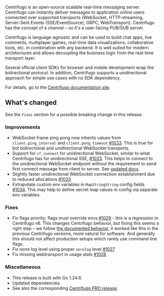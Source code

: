 Centrifugo is an open-source scalable real-time messaging server. Centrifugo can instantly deliver messages to application online users connected over supported transports (WebSocket, HTTP-streaming, Server-Sent Events (SSE/EventSource), GRPC, WebTransport). Centrifugo has the concept of a channel – so it's a user-facing PUB/SUB server.

Centrifugo is language-agnostic and can be used to build chat apps, live comments, multiplayer games, real-time data visualizations, collaborative tools, etc. in combination with any backend. It is well suited for modern architectures and allows decoupling the business logic from the real-time transport layer.

Several official client SDKs for browser and mobile development wrap the bidirectional protocol. In addition, Centrifugo supports a unidirectional approach for simple use cases with no SDK dependency.

For details, go to the [Centrifugo documentation site](https://centrifugal.dev).

## What's changed

See the `Fixes` section for a possible breaking change in this release.

### Improvements

* WebSocket frame ping pong now inherits values from `client.ping_interval` and `client.pong_timeout` [#1033](https://github.com/centrifugal/centrifugo/pull/1033). This is true for bot bidirectional and unidirectional WebSocket transports.
* Support for `cf_connect` for unidirectional WebSocket, similar to what Centrifugo has for unidirectional SSE, [#1033](https://github.com/centrifugal/centrifugo/pull/1033). This helps to connect to the unidirectional WebSocket endpoint without the requirement to send first connect message from client to server. See [updated docs](https://centrifugal.dev/docs/transports/uni_websocket#send-connect-request).
* Slightly faster unidirectional WebSocket connection establishment due to reduced allocations [#1033](https://github.com/centrifugal/centrifugo/pull/1033)
* Extrapolate custom env variables in `MapStringString` config fields [#1034](https://github.com/centrifugal/centrifugo/pull/1034). This may help to define secret map values in config via separate env variables.

### Fixes

* Fix flags priority: flags must override envs [#1029](https://github.com/centrifugal/centrifugo/pull/1029) - this is a regression in Centrifugo v6. This changes Centrifugo behavior, but fixing this seems a right step – we follow [the documented behavior](https://centrifugal.dev/docs/server/configuration#configuration-sources), it worked like this in the previous Centrifugo versions, more natural for software. And generally this should not affect production setups which rarely use command line flags.
* Fix none log level using proper `zerolog` level [#1027](https://github.com/centrifugal/centrifugo/pull/1027)
* Fix missing webtransport in usage stats [#1028](https://github.com/centrifugal/centrifugo/pull/1028)

### Miscellaneous

* This release is built with Go 1.24.6.
* Updated dependencies.
* See also the corresponding [Centrifugo PRO release](https://github.com/centrifugal/centrifugo-pro/releases/tag/v6.3.0).
